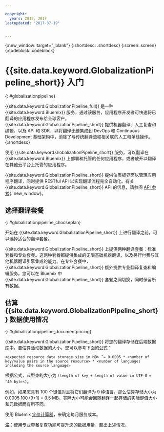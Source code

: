 ```yaml
---

copyright:
  years: 2015, 2017
lastupdated: "2017-07-19"


---
```


{:new_window: target="_blank"}
{:shortdesc: .shortdesc}
{:screen:.screen}
{:codeblock:.codeblock}

 
# {{site.data.keyword.GlobalizationPipeline_short}} 入门
{: #globalizationpipeline}

{{site.data.keyword.GlobalizationPipeline_full}} 是一种 {{site.data.keyword.Bluemix}} 服务，通过该服务，应用程序开发者可快速将已翻译的应用程序发布给全球客户。{{site.data.keyword.GlobalizationPipeline_short}} 提供机器翻译、人工复查和编辑，以及 API 和 SDK，以将翻译无缝集成到 DevOps 和 Continuous Development 基础架构中，消除了与传统翻译流程相关联的人工和单线操作。
{:shortdesc}

使用 {{site.data.keyword.GlobalizationPipeline_short}} 服务，可以翻译在 {{site.data.keyword.Bluemix}} 上部署和托管的任何应用程序，或者放开以翻译在其他云平台上托管的应用程序。

{{site.data.keyword.GlobalizationPipeline_short}} 提供仪表板界面以管理应用程序翻译，同时提供 RESTful API 以实现翻译流程完全自动化。有关 {{site.data.keyword.GlobalizationPipeline_short}} API 的信息，请参阅 [API 参考](https://gp-rest.ng.bluemix.net/translate/swagger/index.html){: new_window}。 

## 选择翻译套餐
{: #globalizationpipeline_chooseplan}

开始在 {{site.data.keyword.GlobalizationPipeline_short}} 上进行翻译之前，可以选择适合的翻译套餐。

{{site.data.keyword.GlobalizationPipeline_short}} 上提供两种翻译套餐：标准套餐和专业套餐。这两种套餐都提供集成的无限基础机器翻译，以及另行付费与其他机器翻译引擎集成的能力。在专业套餐中，{{site.data.keyword.GlobalizationPipeline_short}} 额外提供专业翻译复查和编辑服务。您可以在 Bluemix 中 {{site.data.keyword.GlobalizationPipeline_short}} 套餐之间切换，同时保留所有数据。 


## 估算 {{site.data.keyword.GlobalizationPipeline_short}} 数据使用情况
{: #globalizationpipeline_documentpricing}

{{site.data.keyword.GlobalizationPipeline_short}} 将您的翻译存储在后端数据库中。要估算活动数据的大小，您可以参考下面的公式：

`<expected resource data storage size in MB> ˜= 0.0005 * <number of key/value pairs in the source resource> * <number of languages including the source language>`

根据公式，典型束的大小为 `(length of key + length of value in UTF-8 = ˜40 bytes)`。

例如，如果您具有 100 个键值对且将它们翻译为 9 种语言，那么估算存储大小为 0.0005 100 (9+1) = 0.5 MB。实际大小可能会因随翻译一起存储的实际键值大小和元数据而有所不同。

使用 Bluemix [定价计算器](https://console.ng.bluemix.net/?direct=classic/#/pricing/cloudOEPaneId=pricing&paneId=pricingSheet&orgGuid=127a45f4-4461-4d5b-a26b-6dc2fdd1a3a2&spaceGuid=208fb1ff-413b-4fd9-9615-e8226062d0f3)，来确定每月服务成本。

**注**：使用专业套餐复查功能可提升您的数据用量，超出上述情况。



